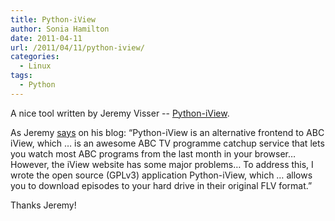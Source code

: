 ```yaml
---
title: Python-iView
author: Sonia Hamilton
date: 2011-04-11
url: /2011/04/11/python-iview/
categories:
  - Linux
tags:
  - Python
---
```

A nice tool written by Jeremy Visser -- [Python-iView][1].

<!--more-->

As Jeremy [says][2] on his blog: &#8220;Python-iView is an alternative frontend to ABC iView, which &#8230; is an awesome ABC TV programme catchup service that lets you watch most ABC programs from the last month in your browser&#8230; However, the iView website has some major problems&#8230; To address this, I wrote the open source (GPLv3) application Python-iView, which &#8230; allows you to download episodes to your hard drive in their original FLV format.&#8221;

Thanks Jeremy!

 [1]: https://launchpad.net/~jeremy-visser/+archive/python-iview
 [2]: https://jeremy.visser.name/2009/08/30/python-iview/
